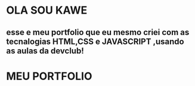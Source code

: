 <h1>OLA SOU KAWE </h1>
<h2>esse e meu portfolio que eu mesmo criei com as tecnalogias HTML,CSS e JAVASCRIPT ,usando as aulas da devclub!</h2>
<h1> <a src="https://kawe-rafael.github.io/MEU-PORTFOLIO/">MEU PORTFOLIO</a> </h1>




